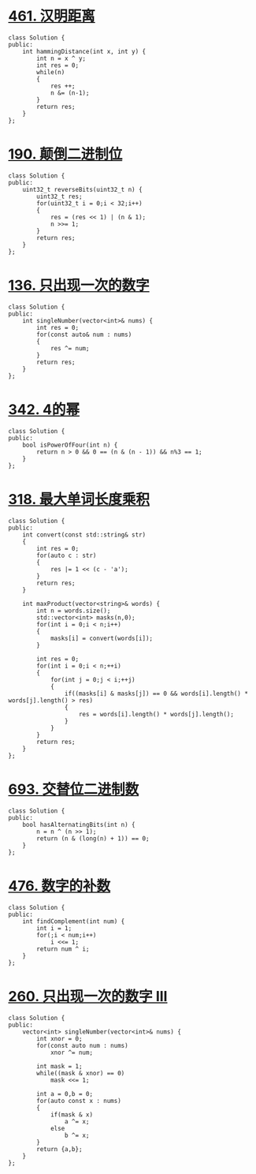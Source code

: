 # [461. 汉明距离](https://leetcode-cn.com/problems/hamming-distance/)

```
class Solution {
public:
    int hammingDistance(int x, int y) {
		int n = x ^ y;
		int res = 0;
		while(n)
		{
			res ++;
			n &= (n-1);
		}
		return res;
    }
};
```

# [190. 颠倒二进制位](https://leetcode-cn.com/problems/reverse-bits/)

```
class Solution {
public:
    uint32_t reverseBits(uint32_t n) {
        uint32_t res;
        for(uint32_t i = 0;i < 32;i++)
        {
            res = (res << 1) | (n & 1);
            n >>= 1;
        }
        return res;
    }
};
```

# [136. 只出现一次的数字](https://leetcode-cn.com/problems/single-number/)

```
class Solution {
public:
    int singleNumber(vector<int>& nums) {
        int res = 0;
        for(const auto& num : nums)
        {
            res ^= num;
        }
        return res;
    }
};
```

# [342. 4的幂](https://leetcode-cn.com/problems/power-of-four/)

```
class Solution {
public:
    bool isPowerOfFour(int n) {
        return n > 0 && 0 == (n & (n - 1)) && n%3 == 1;
    }
};
```

# [318. 最大单词长度乘积](https://leetcode-cn.com/problems/maximum-product-of-word-lengths/)

```
class Solution {
public:
    int convert(const std::string& str)
    {
        int res = 0;
        for(auto c : str)
        {
            res |= 1 << (c - 'a');
        }
        return res;
    } 

    int maxProduct(vector<string>& words) {
        int n = words.size();
        std::vector<int> masks(n,0);
        for(int i = 0;i < n;i++)
        {
            masks[i] = convert(words[i]);
        }

        int res = 0;
        for(int i = 0;i < n;++i)
        {
            for(int j = 0;j < i;++j)
            {
                if((masks[i] & masks[j]) == 0 && words[i].length() * words[j].length() > res)
                {
                    res = words[i].length() * words[j].length();
                }
            }
        }
        return res;
    }
};
```

# [693. 交替位二进制数](https://leetcode-cn.com/problems/binary-number-with-alternating-bits/)

```
class Solution {
public:
    bool hasAlternatingBits(int n) {
        n = n ^ (n >> 1);
        return (n & (long(n) + 1)) == 0;
    }
};
```

# [476. 数字的补数](https://leetcode-cn.com/problems/number-complement/)

```
class Solution {
public:
    int findComplement(int num) {
        int i = 1;
        for(;i < num;i++)
            i <<= 1;
        return num ^ i;
    }
};
```

# [260. 只出现一次的数字 III](https://leetcode-cn.com/problems/single-number-iii/)

```
class Solution {
public:
    vector<int> singleNumber(vector<int>& nums) {
        int xnor = 0;
        for(const auto num : nums)
            xnor ^= num;

        int mask = 1;
        while((mask & xnor) == 0)
            mask <<= 1;
        
        int a = 0,b = 0;
        for(auto const x : nums)
        {
            if(mask & x)
                a ^= x;
            else
                b ^= x;
        }
        return {a,b};
    }
};
```

